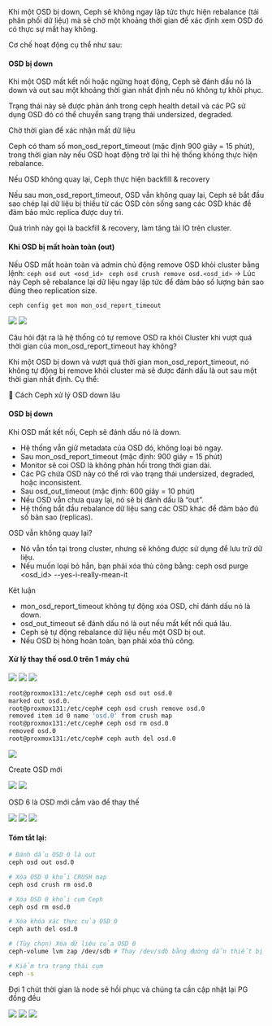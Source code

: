 Khi một OSD bị down, Ceph sẽ không ngay lập tức thực hiện rebalance (tái phân phối dữ liệu) mà sẽ chờ một khoảng thời gian để xác định xem OSD đó có thực sự mất hay không.

Cơ chế hoạt động cụ thể như sau:

#### OSD bị down

Khi một OSD mất kết nối hoặc ngừng hoạt động, Ceph sẽ đánh dấu nó là down và out sau một khoảng thời gian nhất định nếu nó không tự khôi phục.

Trạng thái này sẽ được phản ánh trong ceph health detail và các PG sử dụng OSD đó có thể chuyển sang trạng thái undersized, degraded.

Chờ thời gian để xác nhận mất dữ liệu

Ceph có tham số mon_osd_report_timeout (mặc định 900 giây = 15 phút), trong thời gian này nếu OSD hoạt động trở lại thì hệ thống không thực hiện rebalance.

Nếu OSD không quay lại, Ceph thực hiện backfill & recovery

Nếu sau mon_osd_report_timeout, OSD vẫn không quay lại, Ceph sẽ bắt đầu sao chép lại dữ liệu bị thiếu từ các OSD còn sống sang các OSD khác để đảm bảo mức replica được duy trì.

Quá trình này gọi là backfill & recovery, làm tăng tải IO trên cluster.

#### Khi OSD bị mất hoàn toàn (out)

Nếu OSD mất hoàn toàn và admin chủ động remove OSD khỏi cluster bằng lệnh: ``ceph osd out <osd_id> `` `` ceph osd crush remove osd.<osd_id> `` → Lúc này Ceph sẽ rebalance lại dữ liệu ngay lập tức để đảm bảo số lượng bản sao đúng theo replication size.

    ceph config get mon mon_osd_report_timeout

  <img src="cephimages/Screenshot_54.png">

  <img src="cephimages/Screenshot_55.png">


Câu hỏi đặt ra là hệ thống có tự remove OSD ra khỏi Cluster khi vượt quá thời gian của mon_osd_report_timeout hay không?

Khi một OSD bị down và vượt quá thời gian mon_osd_report_timeout, nó không tự động bị remove khỏi cluster mà sẽ được đánh dấu là out sau một thời gian nhất định. Cụ thể:

🔹 Cách Ceph xử lý OSD down lâu

#### OSD bị down

Khi OSD mất kết nối, Ceph sẽ đánh dấu nó là down.

  + Hệ thống vẫn giữ metadata của OSD đó, không loại bỏ ngay.
  + Sau mon_osd_report_timeout (mặc định: 900 giây = 15 phút)
  + Monitor sẽ coi OSD là không phản hồi trong thời gian dài.
  + Các PG chứa OSD này có thể rơi vào trạng thái undersized, degraded, hoặc inconsistent.
  + Sau osd_out_timeout (mặc định: 600 giây = 10 phút)
  + Nếu OSD vẫn chưa quay lại, nó sẽ bị đánh dấu là “out”.
  + Hệ thống bắt đầu rebalance dữ liệu sang các OSD khác để đảm bảo đủ số bản sao (replicas).

OSD vẫn không quay lại?

  + Nó vẫn tồn tại trong cluster, nhưng sẽ không được sử dụng để lưu trữ dữ liệu.
  + Nếu muốn loại bỏ hẳn, bạn phải xóa thủ công bằng: ceph osd purge <osd_id> --yes-i-really-mean-it

Kêt luận

  + mon_osd_report_timeout không tự động xóa OSD, chỉ đánh dấu nó là down.
  + osd_out_timeout sẽ đánh dấu nó là out nếu mất kết nối quá lâu.
  + Ceph sẽ tự động rebalance dữ liệu nếu một OSD bị out.
  + Nếu OSD bị hỏng hoàn toàn, bạn phải xóa thủ công.

#### Xử lý thay thế osd.0 trên 1 máy chủ

  <img src="cephimages/Screenshot_56.png">

  <img src="cephimages/Screenshot_57.png">

  <img src="cephimages/Screenshot_58.png">

```Bash
root@proxmox131:/etc/ceph# ceph osd out osd.0
marked out osd.0.
root@proxmox131:/etc/ceph# ceph osd crush remove osd.0
removed item id 0 name 'osd.0' from crush map
root@proxmox131:/etc/ceph# ceph osd rm osd.0
removed osd.0
root@proxmox131:/etc/ceph# ceph auth del osd.0

```
  <img src="cephimages/Screenshot_59.png">

Create OSD mới

  <img src="cephimages/Screenshot_60.png">

  <img src="cephimages/Screenshot_61.png">

OSD 6 là OSD mới cắm vào để thay thế

  <img src="cephimages/Screenshot_62.png">

  <img src="cephimages/Screenshot_63.png">

  <img src="cephimages/Screenshot_64.png">

#### Tóm tắt lại:
```Bash
# Đánh dấu OSD 0 là out
ceph osd out osd.0

# Xóa OSD 0 khỏi CRUSH map
ceph osd crush rm osd.0

# Xóa OSD 0 khỏi cụm Ceph
ceph osd rm osd.0

# Xóa khóa xác thực của OSD 0
ceph auth del osd.0

# (Tùy chọn) Xóa dữ liệu của OSD 0
ceph-volume lvm zap /dev/sdb # Thay /dev/sdb bằng đường dẫn thiết bị thực tế

# Kiểm tra trạng thái cụm
ceph -s

```
Đợi 1 chút thời gian là node sẽ hồi phục và chúng ta cần cập nhật lại PG đồng đều

  <img src="cephimages/Screenshot_65.png">

  <img src="cephimages/Screenshot_66.png">

  <img src="cephimages/Screenshot_67.png">




